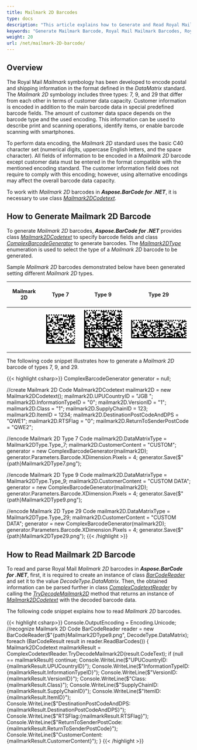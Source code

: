 ```yaml
---
title: Mailmark 2D Barcodes
type: docs
description: "This article explains how to Generate and Read Royal Mail Mailmark 2D Barcodes using Aspose.BarCode for .NET."
keywords: "Generate Mailmark Barcode, Royal Mail Mailmark Barcodes, Royal Mail Barcode, Aspose.BarCode, Generate Barcode C#"
weight: 20
url: /net/mailmark-2D-barcode/
---
```


## Overview
The Royal Mail *Mailmark* symbology has been developed to encode postal and shipping information in the format defined in the *DataMatrix* standard. The *Mailmark 2D* symbology includes three types: 7, 9, and 29 that differ from each other in terms of customer data capacity. Customer information is encoded in addition to the main barcode data in special predefined barcode fields. The amount of customer data space depends on the barcode type and the used encoding. This information can be used to describe print and scanning operations, identify items, or enable barcode scanning with smartphones.  

To perform data encoding, the *Mailmark 2D* standard uses the basic C40 character set (numerical digits, uppercase English letters, and the space character). All fields of information to be encoded in a *Mailmark 2D* barcode except customer data must be entered in the format compatible with the mentioned encoding standard. The customer information field does not require to comply with this encoding; however, using alternative encodings may affect the overall barcode data capacity.  
  
To work with *Mailmark 2D* barcodes in ***Aspose.BarCode for .NET***, it is necessary to use class [*Mailmark2DCodetext*](https://apireference.aspose.com/barcode/net/aspose.barcode.complexbarcode/mailmark2dcodetext).

## How to Generate Mailmark 2D Barcode
To generate *Mailmark 2D* barcodes, ***Aspose.BarCode for .NET*** provides class [*Mailmark2DCodetext*](https://apireference.aspose.com/barcode/net/aspose.barcode.complexbarcode/mailmark2dcodetext) to specify barcode fields and class [*ComplexBarcodeGenerator*](https://apireference.aspose.com/barcode/net/aspose.barcode.complexbarcode/complexbarcodegenerator) to generate barcodes. The [*Mailmark2DType*](https://apireference.aspose.com/barcode/net/aspose.barcode.complexbarcode/mailmark2dtype) enumeration is used to select the type of a *Mailmark 2D* barcode to be generated.  
  
Sample *Mailmark 2D* barcodes demonstrated below have been generated setting different *Mailmark 2D* types.
  
|<p align="center">**Mailmark 2D**</p>|<p align="center">**Type 7**</p>|<p align="center">**Type 9**</p>|<p align="center">**Type 29**</p>|
| :-: | :-: | :-: | :-: |
| |<img src="mailmark2dtype7.png">|<img src="mailmark2dtype9.png">|<img src="mailmark2dtype29.png">|
  
The following code snippet illustrates how to generate a *Mailmark 2D* barcode of types 7, 9, and 29.
  
{{< highlight csharp>}}
ComplexBarcodeGenerator generator = null;

//create Mailmark 2D Code
Mailmark2DCodetext mailmark2D = new Mailmark2DCodetext();
mailmark2D.UPUCountryID = "JGB ";
mailmark2D.InformationTypeID = "0";
mailmark2D.VersionID = "1";
mailmark2D.Class = "1";
mailmark2D.SupplyChainID = 123;
mailmark2D.ItemID = 1234;
mailmark2D.DestinationPostCodeAndDPS = "QWE1";
mailmark2D.RTSFlag = "0";
mailmark2D.ReturnToSenderPostCode = "QWE2";

//encode Mailmark 2D Type 7 Code
mailmark2D.DataMatrixType = Mailmark2DType.Type_7;
mailmark2D.CustomerContent = "CUSTOM";
generator = new ComplexBarcodeGenerator(mailmark2D);
generator.Parameters.Barcode.XDimension.Pixels = 4;
generator.Save($"{path}Mailmark2DType7.png");

//encode Mailmark 2D Type 9 Code
mailmark2D.DataMatrixType = Mailmark2DType.Type_9;
mailmark2D.CustomerContent = "CUSTOM DATA";
generator = new ComplexBarcodeGenerator(mailmark2D);
generator.Parameters.Barcode.XDimension.Pixels = 4;
generator.Save($"{path}Mailmark2DType9.png");

//encode Mailmark 2D Type 29 Code
mailmark2D.DataMatrixType = Mailmark2DType.Type_29;
mailmark2D.CustomerContent = "CUSTOM DATA";
generator = new ComplexBarcodeGenerator(mailmark2D);
generator.Parameters.Barcode.XDimension.Pixels = 4;
generator.Save($"{path}Mailmark2DType29.png");
{{< /highlight >}}
  
## How to Read Mailmark 2D Barcode
To read and parse Royal Mail *Mailmark 2D* barcodes in ***Aspose.BarCode for .NET***, first, it is required to create an instance of class [*BarCodeReader*](https://apireference.aspose.com/barcode/net/aspose.barcode.barcoderecognition/barcodereader) and set it to the value *DecodeType.DataMatrix*. Then, the obtained information can be parsed further in class [*ComplexCodetextReader*](https://apireference.aspose.com/barcode/net/aspose.barcode.complexbarcode/complexcodetextreader) by calling the [*TryDecodeMailmark2D*](https://apireference.aspose.com/barcode/net/aspose.barcode.complexbarcode/complexcodetextreader/methods/trydecodemailmark2d) method that returns an instance of [*Mailmark2DCodetext*](https://apireference.aspose.com/barcode/net/aspose.barcode.complexbarcode/mailmark2dcodetext) with the decoded barcode data.  
  
The following code snippet explains how to read *Mailmark 2D* barcodes.

{{< highlight csharp>}}
Console.OutputEncoding = Encoding.Unicode;
//recognize Mailmark 2D Code
BarCodeReader reader = new BarCodeReader($"{path}Mailmark2DType9.png", DecodeType.DataMatrix);
foreach (BarCodeResult result in reader.ReadBarCodes())
{
    Mailmark2DCodetext mailmarkResult = ComplexCodetextReader.TryDecodeMailmark2D(result.CodeText);
    if (null == mailmarkResult) continue;
    Console.WriteLine($"UPUCountryID:{mailmarkResult.UPUCountryID}");
    Console.WriteLine($"InformationTypeID:{mailmarkResult.InformationTypeID}");
    Console.WriteLine($"VersionID:{mailmarkResult.VersionID}");
    Console.WriteLine($"Class:{mailmarkResult.Class}");
    Console.WriteLine($"SupplyChainID:{mailmarkResult.SupplyChainID}");
    Console.WriteLine($"ItemID:{mailmarkResult.ItemID}");
    Console.WriteLine($"DestinationPostCodeAndDPS:{mailmarkResult.DestinationPostCodeAndDPS}");
    Console.WriteLine($"RTSFlag:{mailmarkResult.RTSFlag}");
    Console.WriteLine($"ReturnToSenderPostCode:{mailmarkResult.ReturnToSenderPostCode}");
    Console.WriteLine($"CustomerContent:{mailmarkResult.CustomerContent}");
}
{{< /highlight >}} 